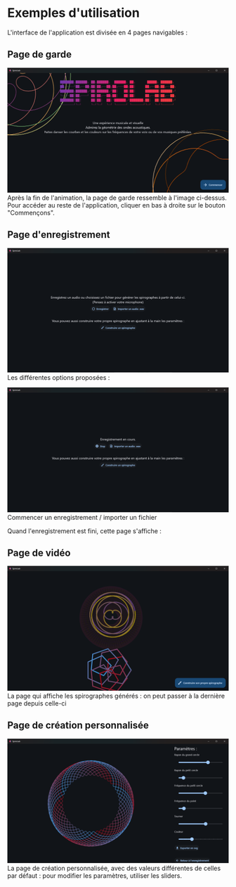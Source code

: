 # Exemples d'utilisation
L'interface de l'application est divisée en 4 pages navigables :

## Page de garde
![Page de garde du Spirolab](images/page_de_garde.png)
Après la fin de l'animation, la page de garde ressemble à l'image ci-dessus. Pour accéder au reste de l'application, cliquer en bas à droite sur le bouton "Commençons".

## Page d'enregistrement
![Page d'enregistrement](images/Page_enregistrement.png)
Les différentes options proposées : 

![Enregistrement en cours](images/Enregistrement_en_cours.png)
Commencer un enregistrement / importer un fichier

Quand l'enregistrement est fini, cette page s'affiche :

## Page de vidéo
![Showroom](images/Showroom.png)
La page qui affiche les spirographes générés : on peut passer à la dernière page depuis celle-ci

## Page de création personnalisée
![Custom](images/Custom.png)
La page de création personnalisée, avec des valeurs différentes de celles par défaut : pour modifier les paramètres, utiliser les sliders.